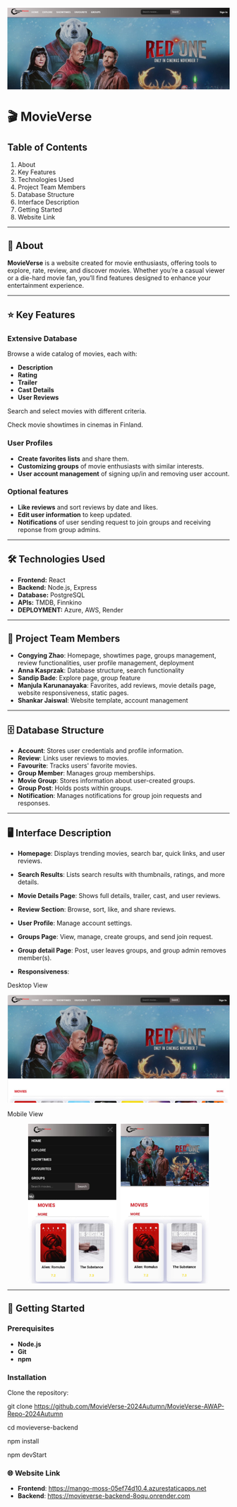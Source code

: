 
![Homepage Screenshot](movieverse-frontend/src/assest/CoverR.jpg)



# 🎬 **MovieVerse**

## Table of Contents
1. About
2. Key Features
3. Technologies Used
4. Project Team Members
5. Database Structure
6. Interface Description
7. Getting Started
8. Website Link

---

## 📖 About

**MovieVerse** is a website created for movie enthusiasts, offering tools to explore, rate, review, and discover movies. Whether you’re a casual viewer or a die-hard movie fan, you’ll find features designed to enhance your entertainment experience.

---

## ⭐ Key Features

### Extensive Database
Browse a wide catalog of movies, each with:
- **Description**
- **Rating**
- **Trailer**
- **Cast Details**
- **User Reviews**
  
Search and select movies with different criteria.

Check movie showtimes in cinemas in Finland.

### User Profiles
- **Create favorites lists** and share them.
- **Customizing groups** of movie enthusiasts with similar interests.
- **User account management** of signing up/in and removing user account.

### Optional features
- **Like reviews** and sort reviews by date and likes.
- **Edit user information** to keep updated.
- **Notifications** of user sending request to join groups and receiving reponse from group admins.

---

## 🛠️ Technologies Used

- **Frontend:** React
- **Backend:** Node.js, Express
- **Database:** PostgreSQL
- **APIs:** TMDB, Finnkino
- **DEPLOYMENT:** Azure, AWS, Render 

---

## 👥 Project Team Members

- **Congying Zhao**: Homepage, showtimes page, groups management, review functionalities, user profile management, deployment
- **Anna Kasprzak**: Database structure, search functionality
- **Sandip Bade**: Explore page, group feature
- **Manjula Karunanayaka**: Favorites, add reviews, movie details page, website responsiveness, static pages.
- **Shankar Jaiswal**: Website template, account management

---

## 🗄️ Database Structure

- **Account**: Stores user credentials and profile information.
- **Review**: Links user reviews to movies.
- **Favourite**: Tracks users' favorite movies.
- **Group Member**: Manages group memberships.
- **Movie Group**: Stores information about user-created groups.
- **Group Post**: Holds posts within groups.
- **Notification**: Manages notifications for group join requests and responses.

---

## 🖥️ Interface Description

- **Homepage**: Displays trending movies, search bar, quick links, and user reviews.
- **Search Results**: Lists search results with thumbnails, ratings, and more details.
- **Movie Details Page**: Shows full details, trailer, cast, and user reviews.
- **Review Section**: Browse, sort, like, and share reviews.
- **User Profile**: Manage account settings.
- **Groups Page**: View, manage, create groups, and send join request.
- **Group detail Page**: Post, user leaves groups, and group admin removes member(s).

  
- **Responsiveness**:

Desktop View

![Desktopview](movieverse-frontend/src/assest/Desktopvwe.jpeg)

Mobile View

<div style="display: flex; justify-content: center; gap: 10px;">
  <img src="movieverse-frontend/src/assest/MObview2.jpeg" alt="Mobile View 1" width="200px">
  <img src="movieverse-frontend/src/assest/MObvire1.jpeg" alt="Mobile View 2" width="200px">
</div>



---

## 🚀 Getting Started

### Prerequisites
- **Node.js**
- **Git**
- **npm**

### Installation

Clone the repository:

git clone https://github.com/MovieVerse-2024Autumn/MovieVerse-AWAP-Repo-2024Autumn 

cd movieverse-backend

npm install

npm devStart

### 🌐 Website Link

- **Frontend**: https://mango-moss-05ef74d10.4.azurestaticapps.net
- **Backend**: https://movieverse-backend-8oqu.onrender.com



